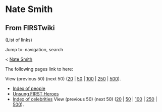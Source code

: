 # Nate Smith

## From FIRSTwiki

(List of links)

Jump to: navigation, search

< [Nate Smith](/index.php?title=Nate_Smith&redirect=no "Nate Smith")

The following pages link to here:

View (previous 50) (next 50) ([20](/index.php?title=Special:Whatlinkshere/Nate_Smith&limit=20&from=0 "Special:Whatlinkshere/Nate Smith") | [50](/index.php?title=Special:Whatlinkshere/Nate_Smith&limit=50&from=0 "Special:Whatlinkshere/Nate Smith") | [100](/index.php?title=Special:Whatlinkshere/Nate_Smith&limit=100&from=0 "Special:Whatlinkshere/Nate Smith") | [250](/index.php?title=Special:Whatlinkshere/Nate_Smith&limit=250&from=0 "Special:Whatlinkshere/Nate Smith") | [500](/index.php?title=Special:Whatlinkshere/Nate_Smith&limit=500&from=0 "Special:Whatlinkshere/Nate Smith")).

- [Index of people](Index_of_people "Index of people")
- [Unsung FIRST Heroes](Unsung_FIRST_Heroes "Unsung FIRST Heroes")
- [Index of celebrities](Index_of_celebrities "Index of celebrities") View (previous 50) (next 50) ([20](/index.php?title=Special:Whatlinkshere/Nate_Smith&limit=20&from=0 "Special:Whatlinkshere/Nate Smith") | [50](/index.php?title=Special:Whatlinkshere/Nate_Smith&limit=50&from=0 "Special:Whatlinkshere/Nate Smith") | [100](/index.php?title=Special:Whatlinkshere/Nate_Smith&limit=100&from=0 "Special:Whatlinkshere/Nate Smith") | [250](/index.php?title=Special:Whatlinkshere/Nate_Smith&limit=250&from=0 "Special:Whatlinkshere/Nate Smith") | [500](/index.php?title=Special:Whatlinkshere/Nate_Smith&limit=500&from=0 "Special:Whatlinkshere/Nate Smith")).

